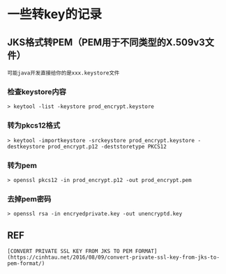 # 一些转key的记录

## JKS格式转PEM（PEM用于不同类型的X.509v3文件）
```
可能java开发直接给你的是xxx.keystore文件
```
### 检查keystore内容
```
> keytool -list -keystore prod_encrypt.keystore
```

### 转为pkcs12格式
```
> keytool -importkeystore -srckeystore prod_encrypt.keystore -destkeystore prod_encrypt.p12 -deststoretype PKCS12
```

### 转为pem
```
> openssl pkcs12 -in prod_encrypt.p12 -out prod_encrypt.pem
```

### 去掉pem密码
```
> openssl rsa -in encryedprivate.key -out unencryptd.key
```

## REF
    [CONVERT PRIVATE SSL KEY FROM JKS TO PEM FORMAT](https://cinhtau.net/2016/08/09/convert-private-ssl-key-from-jks-to-pem-format/)
